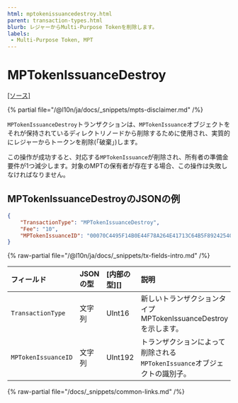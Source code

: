 ```yaml
---
html: mptokenissuancedestroy.html
parent: transaction-types.html
blurb: レジャーからMulti-Purpose Tokenを削除します。
labels:
 - Multi-Purpose Token, MPT
---
```

# MPTokenIssuanceDestroy
[[ソース]](https://github.com/XRPLF/rippled/blob/1e01cd34f7a216092ed779f291b43324c167167a/src/xrpld/app/tx/detail/MPTokenIssuanceDestroy.cpp "ソース")

{% partial file="/@l10n/ja/docs/_snippets/mpts-disclaimer.md" /%}

`MPTokenIssuanceDestroy`トランザクションは、`MPTokenIssuance`オブジェクトをそれが保持されているディレクトリノードから削除するために使用され、実質的にレジャーからトークンを削除(「破棄」)します。

この操作が成功すると、対応する`MPTokenIssuance`が削除され、所有者の準備金要件が1つ減少します。対象のMPTの保有者が存在する場合、この操作は失敗しなければなりません。

## MPTokenIssuanceDestroyのJSONの例

```json 
{
    "TransactionType": "MPTokenIssuanceDestroy",
    "Fee": "10",
    "MPTokenIssuanceID": "00070C4495F14B0E44F78A264E41713C64B5F89242540EE255534400000000000000"
}
```

<!-- ## MPTokenIssuanceDestroyのフィールド -->

{% raw-partial file="/@l10n/ja/docs/_snippets/tx-fields-intro.md" /%}

| フィールド          | JSONの型            | [内部の型][] | 説明              |
|:--------------------|:--------------------|:-------------|:------------------|
| `TransactionType`   | 文字列              | UInt16       | 新しいトランザクションタイプMPTokenIssuanceDestroyを示します。 |
| `MPTokenIssuanceID` | 文字列              | UInt192      | トランザクションによって削除される`MPTokenIssuance`オブジェクトの識別子。 |

{% raw-partial file="/docs/_snippets/common-links.md" /%}
